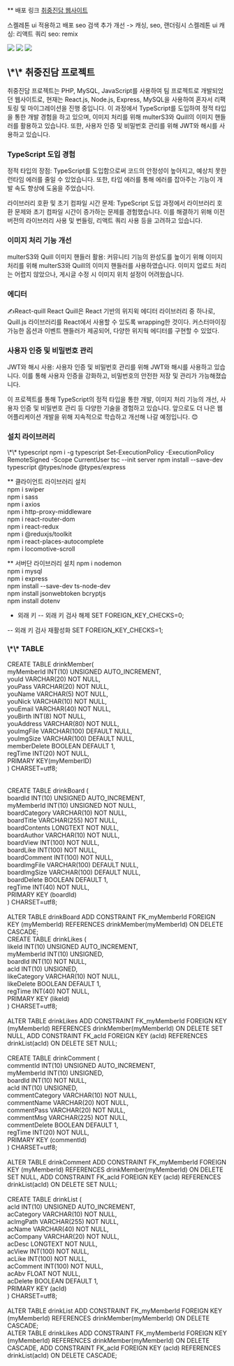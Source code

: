 \*\* 
배포 링크 
<a href='ec2-52-79-246-105.ap-northeast-2.compute.amazonaws.com'>취중진담 웹사이트 </a>


스켈레톤 ui 적용하고 배포 seo 검색
추가 개선 -> 캐싱, seo, 랜더링시 스켈레톤 ui
캐싱: 리액트 쿼리
seo: remix


<img src='./client/src/assets/img/main.PNG'>
<img src='./client/src/assets/img/ac.PNG'>
<img src='./client/src/assets/img/post.PNG'>

 <h2>\*\* 취중진담 프로젝트 </h2>
 취중진담 프로젝트는 PHP, MySQL, JavaScript를 사용하여 팀 프로젝트로 개발되었던 웹사이트로, 현재는 React.js, Node.js, Express, MySQL을 사용하여 혼자서 리팩토링 및 마이그레이션을 진행 중입니다. 이 과정에서 TypeScript를 도입하여 정적 타입을 통한 개발 경험을 하고 있으며, 이미지 처리를 위해 multerS3와 Quill의 이미지 핸들러를 활용하고 있습니다. 또한, 사용자 인증 및 비밀번호 관리를 위해 JWT와 해시를 사용하고 있습니다.

 <h3>TypeScript 도입 경험</h3>
 정적 타입의 장점: TypeScript를 도입함으로써 코드의 안정성이 높아지고, 예상치 못한 런타임 에러를 줄일 수 있었습니다. 또한, 타입 에러를 통해 에러를 잡아주는 기능이 개발 속도 향상에 도움을 주었습니다.    
    
 라이브러리 호환 및 초기 컴파일 시간 문제: TypeScript 도입 과정에서 라이브러리 호환 문제와 초기 컴파일 시간이 증가하는 문제를 경험했습니다. 이를 해결하기 위해 이전 버전의 라이브러리 사용 및 번들링, 리액트 쿼리 사용 등을 고려하고 있습니다.

 <h3>이미지 처리 기능 개선</h3>
 multerS3와 Quill 이미지 핸들러 활용: 커뮤니티 기능의 완성도를 높이기 위해 이미지 처리를 위해 multerS3와 Quill의 이미지 핸들러를 사용하였습니다. 이미지 업로드 처리는 어렵지 않았으나, 게시글 수정 시 이미지 위치 설정이 어려웠습니다.
 <h3>에디터 </h3>
 ✍️React-quill
 React Quill은 React 기반의 위지윅 에디터 라이브러리 중 하나로, Quill.js 라이브러리를 React에서 사용할 수 있도록 wrapping한 것이다. 커스터마이징 가능한 옵션과 이벤트 핸들러가 제공되어, 다양한 위지웍 에디터를 구현할 수 있었다.
  
<h3>사용자 인증 및 비밀번호 관리</h3>
 JWT와 해시 사용: 사용자 인증 및 비밀번호 관리를 위해 JWT와 해시를 사용하고 있습니다. 이를 통해 사용자 인증을 강화하고, 비밀번호의 안전한 저장 및 관리가 가능해졌습니다.

이 프로젝트를 통해 TypeScript의 정적 타입을 통한 개발, 이미지 처리 기능의 개선, 사용자 인증 및 비밀번호 관리 등 다양한 기술을 경험하고 있습니다. 앞으로도 더 나은 웹 어플리케이션 개발을 위해 지속적으로 학습하고 개선해 나갈 예정입니다. 😊


<h3>설치 라이브러리</h3>
\*\* typescript       
npm i -g typescript    
Set-ExecutionPolicy -ExecutionPolicy RemoteSigned -Scope CurrentUser
tsc --init
server 
npm install --save-dev typescript @types/node @types/express

\*\* 클라이언트 라이브러리 설치   
npm i swiper   
npm i sass   
npm i axios   
npm i http-proxy-middleware   
npm i react-router-dom   
npm i react-redux   
npm i @reduxjs/toolkit   
npm i react-places-autocomplete   
npm i locomotive-scroll  

\*\* 서버단 라이브러리 설치
npm i nodemon   
npm i mysql   
npm i express   
npm install --save-dev ts-node-dev   
npm install jsonwebtoken bcryptjs   
npm install dotenv   

- 외래 키
-- 외래 키 검사 해제
SET FOREIGN_KEY_CHECKS=0;

-- 외래 키 검사 재활성화
SET FOREIGN_KEY_CHECKS=1;


<h3>\*\* TABLE </h3>
CREATE TABLE drinkMember(  <br />  
  myMemberId INT(10) UNSIGNED AUTO_INCREMENT,  <br />
  youId VARCHAR(20) NOT NULL,<br />
  youPass VARCHAR(20) NOT NULL,<br />
  youName VARCHAR(5) NOT NULL,<br />
  youNick VARCHAR(10) NOT NULL,<br />
  youEmail VARCHAR(40) NOT NULL,<br />
  youBirth INT(8) NOT NULL,<br />
  youAddress VARCHAR(80) NOT NULL,<br />
  youImgFile VARCHAR(100) DEFAULT NULL,<br />
  youImgSize VARCHAR(100) DEFAULT NULL,<br />
  memberDelete BOOLEAN DEFAULT 1,<br />
  regTime INT(20) NOT NULL,<br />
  PRIMARY KEY(myMemberID)<br />
) CHARSET=utf8;<br />
<br /><br />
CREATE TABLE drinkBoard (<br />
  boardId INT(10) UNSIGNED AUTO_INCREMENT,<br />
  myMemberId INT(10) UNSIGNED NOT NULL,<br />
  boardCategory VARCHAR(10) NOT NULL,<br />
  boardTitle VARCHAR(255) NOT NULL,<br />
  boardContents LONGTEXT NOT NULL,<br />
  boardAuthor VARCHAR(10) NOT NULL,<br />
  boardView INT(100) NOT NULL,<br />
  boardLike INT(100) NOT NULL,<br />
  boardComment INT(100) NOT NULL,<br />
  boardImgFile VARCHAR(100) DEFAULT NULL,<br />
  boardImgSize VARCHAR(100) DEFAULT NULL,<br />
  boardDelete BOOLEAN DEFAULT 1,<br />
  regTime INT(40) NOT NULL,<br />
  PRIMARY KEY (boardId)<br />
) CHARSET=utf8;<br />
<br />
ALTER TABLE drinkBoard ADD CONSTRAINT FK_myMemberId FOREIGN KEY (myMemberId) REFERENCES drinkMember(myMemberId) ON DELETE CASCADE;
<br />
CREATE TABLE drinkLikes (<br />
  likeId INT(10) UNSIGNED AUTO_INCREMENT,<br />
  myMemberId INT(10) UNSIGNED,<br />
  boardId INT(10) NOT NULL,<br />
  acId INT(10) UNSIGNED,<br />
  likeCategory VARCHAR(10) NOT NULL,<br />
  likeDelete BOOLEAN DEFAULT 1,<br />
  regTime INT(40) NOT NULL,<br />
  PRIMARY KEY (likeId)<br />
) CHARSET=utf8;<br />
<br />
ALTER TABLE drinkLikes ADD CONSTRAINT FK_myMemberId FOREIGN KEY (myMemberId) REFERENCES drinkMember(myMemberId) ON DELETE SET NULL, ADD CONSTRAINT FK_acId FOREIGN KEY (acId) REFERENCES drinkList(acId) ON DELETE SET NULL;
<br />
<br />
CREATE TABLE drinkComment (<br />
  commentId INT(10) UNSIGNED AUTO_INCREMENT,<br />
  myMemberId INT(10) UNSIGNED,<br />
  boardId INT(10) NOT NULL,<br />
  acId INT(10) UNSIGNED,<br />
  commentCategory VARCHAR(10) NOT NULL,<br />
  commentName VARCHAR(20) NOT NULL,<br />
  commentPass VARCHAR(20) NOT NULL,<br />
  commentMsg VARCHAR(225) NOT NULL,<br />
  commentDelete BOOLEAN DEFAULT 1,<br />
  regTime INT(20) NOT NULL,<br />
  PRIMARY KEY (commentId)<br />
) CHARSET=utf8;<br />
<br />
ALTER TABLE drinkComment ADD CONSTRAINT FK_myMemberId FOREIGN KEY (myMemberId) REFERENCES drinkMember(myMemberId) ON DELETE SET NULL, ADD CONSTRAINT FK_acId FOREIGN KEY (acId) REFERENCES drinkList(acId) ON DELETE SET NULL;
<br /><br />
CREATE TABLE drinkList (<br />
  acId INT(10) UNSIGNED AUTO_INCREMENT,<br />
  acCategory VARCHAR(10) NOT NULL,<br />
  acImgPath VARCHAR(255) NOT NULL,<br />
  acName VARCHAR(40) NOT NULL,<br />
  acCompany VARCHAR(20) NOT NULL,<br />
  acDesc LONGTEXT NOT NULL,<br />
  acView INT(100) NOT NULL,<br />
  acLike INT(100) NOT NULL,<br />
  acComment INT(100) NOT NULL,<br />
  acAbv FLOAT NOT NULL,<br />
  acDelete BOOLEAN DEFAULT 1,<br />
  PRIMARY KEY (acId)<br />
) CHARSET=utf8;<br />
<br />
ALTER TABLE drinkList ADD CONSTRAINT FK_myMemberId FOREIGN KEY (myMemberId) REFERENCES drinkMember(myMemberId) ON DELETE CASCADE;
<br />
ALTER TABLE drinkLikes ADD CONSTRAINT FK_myMemberId FOREIGN KEY (myMemberId) REFERENCES drinkMember(myMemberId) ON DELETE CASCADE, ADD CONSTRAINT FK_acId FOREIGN KEY (acId) REFERENCES drinkList(acId) ON DELETE CASCADE;
